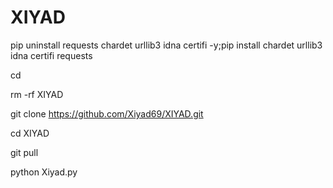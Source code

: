 # XIYAD  

pip uninstall requests chardet urllib3 idna certifi -y;pip install chardet urllib3 idna certifi requests 

cd 

rm -rf XIYAD 

git clone https://github.com/Xiyad69/XIYAD.git 

cd XIYAD 

git pull 

python Xiyad.py
